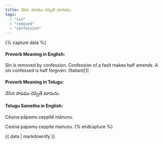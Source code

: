 ```yaml
---
title: చేసిన పాపము చెప్పితే మానును.
tags:
  - "sin"
  - "removed"
  - "confession"
---
```


{% capture data %}
#### Proverb Meaning in English:
Sin is removed by confession.
Confession of a fault makes half amends.
A sin confessed is half forgiven. (Italian)[1]

#### Proverb Meaning in Telugu:
చేసిన పాపము చెప్పితే మానును.

#### Telugu Sametha in English:
Cēsina pāpamu ceppitē mānunu.

Cesina papamu ceppite manunu.
{% endcapture %}

{{ data | markdownify }}


